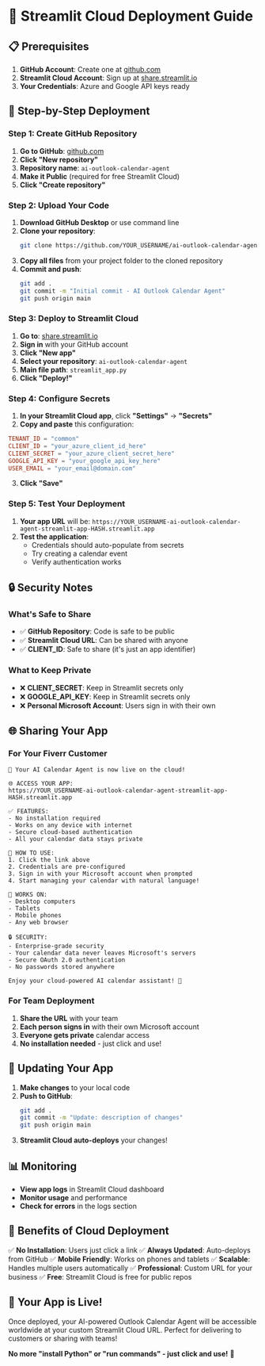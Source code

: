 # 🚀 Streamlit Cloud Deployment Guide

## 📋 Prerequisites

1. **GitHub Account**: Create one at [github.com](https://github.com)
2. **Streamlit Cloud Account**: Sign up at [share.streamlit.io](https://share.streamlit.io)
3. **Your Credentials**: Azure and Google API keys ready

## 🔧 Step-by-Step Deployment

### Step 1: Create GitHub Repository

1. **Go to GitHub**: [github.com](https://github.com)
2. **Click "New repository"**
3. **Repository name**: `ai-outlook-calendar-agent`
4. **Make it Public** (required for free Streamlit Cloud)
5. **Click "Create repository"**

### Step 2: Upload Your Code

1. **Download GitHub Desktop** or use command line
2. **Clone your repository**:
   ```bash
   git clone https://github.com/YOUR_USERNAME/ai-outlook-calendar-agent.git
   ```
3. **Copy all files** from your project folder to the cloned repository
4. **Commit and push**:
   ```bash
   git add .
   git commit -m "Initial commit - AI Outlook Calendar Agent"
   git push origin main
   ```

### Step 3: Deploy to Streamlit Cloud

1. **Go to**: [share.streamlit.io](https://share.streamlit.io)
2. **Sign in** with your GitHub account
3. **Click "New app"**
4. **Select your repository**: `ai-outlook-calendar-agent`
5. **Main file path**: `streamlit_app.py`
6. **Click "Deploy!"**

### Step 4: Configure Secrets

1. **In your Streamlit Cloud app**, click **"Settings"** → **"Secrets"**
2. **Copy and paste** this configuration:

```toml
TENANT_ID = "common"
CLIENT_ID = "your_azure_client_id_here"
CLIENT_SECRET = "your_azure_client_secret_here"
GOOGLE_API_KEY = "your_google_api_key_here"
USER_EMAIL = "your_email@domain.com"
```

3. **Click "Save"**

### Step 5: Test Your Deployment

1. **Your app URL** will be: `https://YOUR_USERNAME-ai-outlook-calendar-agent-streamlit-app-HASH.streamlit.app`
2. **Test the application**:
   - Credentials should auto-populate from secrets
   - Try creating a calendar event
   - Verify authentication works

## 🔒 Security Notes

### What's Safe to Share
- ✅ **GitHub Repository**: Code is safe to be public
- ✅ **Streamlit Cloud URL**: Can be shared with anyone
- ✅ **CLIENT_ID**: Safe to share (it's just an app identifier)

### What to Keep Private
- ❌ **CLIENT_SECRET**: Keep in Streamlit secrets only
- ❌ **GOOGLE_API_KEY**: Keep in Streamlit secrets only
- ❌ **Personal Microsoft Account**: Users sign in with their own

## 🌐 Sharing Your App

### For Your Fiverr Customer
```
🎉 Your AI Calendar Agent is now live on the cloud!

🌐 ACCESS YOUR APP:
https://YOUR_USERNAME-ai-outlook-calendar-agent-streamlit-app-HASH.streamlit.app

✅ FEATURES:
- No installation required
- Works on any device with internet
- Secure cloud-based authentication
- All your calendar data stays private

🔧 HOW TO USE:
1. Click the link above
2. Credentials are pre-configured
3. Sign in with your Microsoft account when prompted
4. Start managing your calendar with natural language!

📱 WORKS ON:
- Desktop computers
- Tablets
- Mobile phones
- Any web browser

🔒 SECURITY:
- Enterprise-grade security
- Your calendar data never leaves Microsoft's servers
- Secure OAuth 2.0 authentication
- No passwords stored anywhere

Enjoy your cloud-powered AI calendar assistant! 🚀
```

### For Team Deployment
1. **Share the URL** with your team
2. **Each person signs in** with their own Microsoft account
3. **Everyone gets private** calendar access
4. **No installation needed** - just click and use!

## 🔄 Updating Your App

1. **Make changes** to your local code
2. **Push to GitHub**:
   ```bash
   git add .
   git commit -m "Update: description of changes"
   git push origin main
   ```
3. **Streamlit Cloud auto-deploys** your changes!

## 📊 Monitoring

- **View app logs** in Streamlit Cloud dashboard
- **Monitor usage** and performance
- **Check for errors** in the logs section

## 🎯 Benefits of Cloud Deployment

✅ **No Installation**: Users just click a link
✅ **Always Updated**: Auto-deploys from GitHub
✅ **Mobile Friendly**: Works on phones and tablets
✅ **Scalable**: Handles multiple users automatically
✅ **Professional**: Custom URL for your business
✅ **Free**: Streamlit Cloud is free for public repos

## 🚀 Your App is Live!

Once deployed, your AI-powered Outlook Calendar Agent will be accessible worldwide at your custom Streamlit Cloud URL. Perfect for delivering to customers or sharing with teams!

**No more "install Python" or "run commands" - just click and use!** 🎉